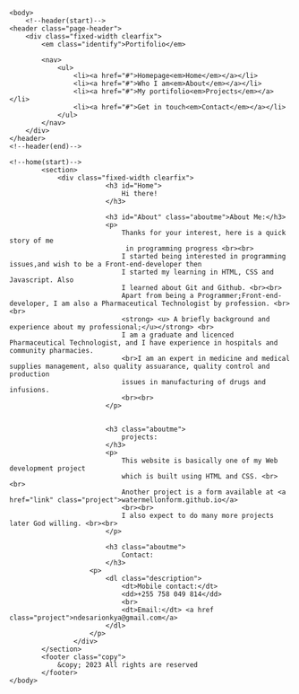 <!DOCTYPE html> 
<html>
    <head>
        <meta charset="UTF-8">
        <meta name="viewport" content="width=device-with, initial-scale=1.0">
        <title>Portifolio project</title>
        <link rel="stylesheet" href="http://meyerweb.com/eric/tools/css/reset/reset.css">
        <link rel="stylesheet" href="http://fontawesome.com">
    </head>

    <body>
        <!--header(start)-->
    <header class="page-header">
        <div class="fixed-width clearfix">
            <em class="identify">Portifolio</em>

            <nav>
                <ul>
                    <li><a href="#">Homepage<em>Home</em></a></li>
                    <li><a href="#">Who I am<em>About</em></a></li>
                    <li><a href="#">My portifolio<em>Projects</em></a></li>
                    <li><a href="#">Get in touch<em>Contact</em></a></li>
                </ul>
            </nav>
        </div>
    </header>
    <!--header(end)-->

    <!--home(start)-->
            <section>
                <div class="fixed-width clearfix">
                            <h3 id="Home">
                                Hi there!
                            </h3>
            
                            <h3 id="About" class="aboutme">About Me:</h3>
                            <p>
                                Thanks for your interest, here is a quick story of me 
                                 in programming progress <br><br>
                                I started being interested in programming issues,and wish to be a Front-end-developer then
                                I started my learning in HTML, CSS and Javascript. Also 
                                I learned about Git and Github. <br><br>
                                Apart from being a Programmer;Front-end-developer, I am also a Pharmaceutical Technologist by profession. <br><br>
                                <strong> <u> A briefly background and experience about my professional;</u></strong> <br>
                                I am a graduate and licenced Pharmaceutical Technologist, and I have experience in hospitals and community pharmacies.
                                <br>I am an expert in medicine and medical supplies management, also quality assuarance, quality control and production 
                                issues in manufacturing of drugs and infusions.
                                <br><br>
                            </p>

                        
                            <h3 class="aboutme">
                                projects:
                            </h3>
                            <p>
                                This website is basically one of my Web development project
                                which is built using HTML and CSS. <br> <br>
                                Another project is a form available at <a href="link" class="project">watermellonform.github.io</a>
                                <br><br>
                                I also expect to do many more projects later God willing. <br><br>
                            </p>

                            <h3 class="aboutme">
                                Contact:
                            </h3>
                        <p>
                            <dl class="description">
                                <dt>Mobile contact:</dt>
                                <dd>+255 758 049 814</dd>
                                <br>
                                <dt>Email:</dt> <a href class="project">ndesarionkya@gmail.com</a>
                            </dl>
                        </p>
                    </div>
            </section>
            <footer class="copy">
                &copy; 2023 All rights are reserved
            </footer>
    </body>
</html>
